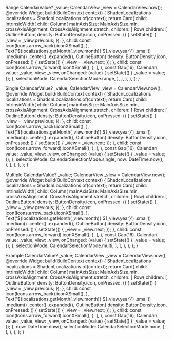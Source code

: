 Range
CalendarValue? \_value;
CalendarView \_view = CalendarView.now();
@override
Widget build(BuildContext context) {
ShadcnLocalizations localizations = ShadcnLocalizations.of(context);
return Card(
child: IntrinsicWidth(
child: Column(
mainAxisSize: MainAxisSize.min,
crossAxisAlignment: CrossAxisAlignment.stretch,
children: [
Row(
children: [
OutlineButton(
density: ButtonDensity.icon,
onPressed: () {
setState(() {
_view = _view.previous;
});
},
child: const Icon(Icons.arrow_back).iconXSmall(),
),
Text('${localizations.getMonth(_view.month)} ${_view.year}')
.small()
.medium()
.center()
.expanded(),
OutlineButton(
density: ButtonDensity.icon,
onPressed: () {
setState(() {
_view = _view.next;
});
},
child: const Icon(Icons.arrow_forward).iconXSmall(),
),
],
),
const Gap(16),
Calendar(
value: \_value,
view: \_view,
onChanged: (value) {
setState(() {
\_value = value;
});
},
selectionMode: CalendarSelectionMode.range,
),
],
),
),
);
}

Single
CalendarValue? \_value;
CalendarView \_view = CalendarView.now();
@override
Widget build(BuildContext context) {
ShadcnLocalizations localizations = ShadcnLocalizations.of(context);
return Card(
child: IntrinsicWidth(
child: Column(
mainAxisSize: MainAxisSize.min,
crossAxisAlignment: CrossAxisAlignment.stretch,
children: [
Row(
children: [
OutlineButton(
density: ButtonDensity.icon,
onPressed: () {
setState(() {
_view = _view.previous;
});
},
child: const Icon(Icons.arrow_back).iconXSmall(),
),
Text('${localizations.getMonth(_view.month)} ${_view.year}')
.small()
.medium()
.center()
.expanded(),
OutlineButton(
density: ButtonDensity.icon,
onPressed: () {
setState(() {
_view = _view.next;
});
},
child: const Icon(Icons.arrow_forward).iconXSmall(),
),
],
),
const Gap(16),
Calendar(
value: \_value,
view: \_view,
onChanged: (value) {
setState(() {
\_value = value;
});
},
selectionMode: CalendarSelectionMode.single,
now: DateTime.now(),
),
],
),
),
);
}

Multiple
CalendarValue? \_value;
CalendarView \_view = CalendarView.now();
@override
Widget build(BuildContext context) {
ShadcnLocalizations localizations = ShadcnLocalizations.of(context);
return Card(
child: IntrinsicWidth(
child: Column(
mainAxisSize: MainAxisSize.min,
crossAxisAlignment: CrossAxisAlignment.stretch,
children: [
Row(
children: [
OutlineButton(
density: ButtonDensity.icon,
onPressed: () {
setState(() {
_view = _view.previous;
});
},
child: const Icon(Icons.arrow_back).iconXSmall(),
),
Text('${localizations.getMonth(_view.month)} ${_view.year}')
.small()
.medium()
.center()
.expanded(),
OutlineButton(
density: ButtonDensity.icon,
onPressed: () {
setState(() {
_view = _view.next;
});
},
child: const Icon(Icons.arrow_forward).iconXSmall(),
),
],
),
const Gap(16),
Calendar(
value: \_value,
view: \_view,
onChanged: (value) {
setState(() {
\_value = value;
});
},
selectionMode: CalendarSelectionMode.multi,
),
],
),
),
);
}

Example
CalendarValue? \_value;
CalendarView \_view = CalendarView.now();
@override
Widget build(BuildContext context) {
ShadcnLocalizations localizations = ShadcnLocalizations.of(context);
return Card(
child: IntrinsicWidth(
child: Column(
mainAxisSize: MainAxisSize.min,
crossAxisAlignment: CrossAxisAlignment.stretch,
children: [
Row(
children: [
OutlineButton(
density: ButtonDensity.icon,
onPressed: () {
setState(() {
_view = _view.previous;
});
},
child: const Icon(Icons.arrow_back).iconXSmall(),
),
Text('${localizations.getMonth(_view.month)} ${_view.year}')
.small()
.medium()
.center()
.expanded(),
OutlineButton(
density: ButtonDensity.icon,
onPressed: () {
setState(() {
_view = _view.next;
});
},
child: const Icon(Icons.arrow_forward).iconXSmall(),
),
],
),
const Gap(16),
Calendar(
value: \_value,
view: \_view,
onChanged: (value) {
setState(() {
\_value = value;
});
},
now: DateTime.now(),
selectionMode: CalendarSelectionMode.none,
),
],
),
),
);
}
